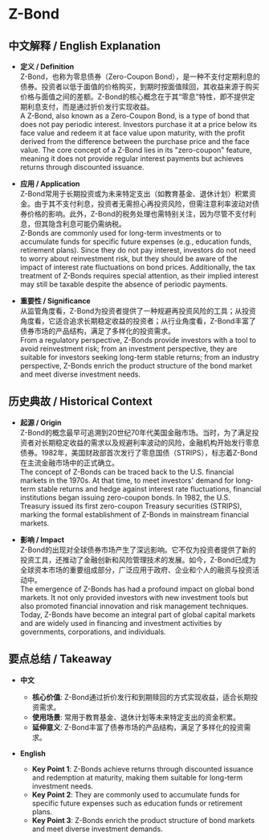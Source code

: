 # Z-Bond

## 中文解释 / English Explanation

* **定义 / Definition**  
  Z-Bond，也称为零息债券（Zero-Coupon Bond），是一种不支付定期利息的债券。投资者以低于面值的价格购买，到期时按面值赎回，其收益来源于购买价格与面值之间的差额。Z-Bond的核心概念在于其“零息”特性，即不提供定期利息支付，而是通过折价发行实现收益。  
  A Z-Bond, also known as a Zero-Coupon Bond, is a type of bond that does not pay periodic interest. Investors purchase it at a price below its face value and redeem it at face value upon maturity, with the profit derived from the difference between the purchase price and the face value. The core concept of a Z-Bond lies in its "zero-coupon" feature, meaning it does not provide regular interest payments but achieves returns through discounted issuance.

* **应用 / Application**  
  Z-Bond常用于长期投资或为未来特定支出（如教育基金、退休计划）积累资金。由于其不支付利息，投资者无需担心再投资风险，但需注意利率波动对债券价格的影响。此外，Z-Bond的税务处理也需特别关注，因为尽管不支付利息，但其隐含利息可能仍需纳税。  
  Z-Bonds are commonly used for long-term investments or to accumulate funds for specific future expenses (e.g., education funds, retirement plans). Since they do not pay interest, investors do not need to worry about reinvestment risk, but they should be aware of the impact of interest rate fluctuations on bond prices. Additionally, the tax treatment of Z-Bonds requires special attention, as their implied interest may still be taxable despite the absence of periodic payments.

* **重要性 / Significance**  
  从监管角度看，Z-Bond为投资者提供了一种规避再投资风险的工具；从投资角度看，它适合追求长期稳定收益的投资者；从行业角度看，Z-Bond丰富了债券市场的产品结构，满足了多样化的投资需求。  
  From a regulatory perspective, Z-Bonds provide investors with a tool to avoid reinvestment risk; from an investment perspective, they are suitable for investors seeking long-term stable returns; from an industry perspective, Z-Bonds enrich the product structure of the bond market and meet diverse investment needs.

## 历史典故 / Historical Context

* **起源 / Origin**  
  Z-Bond的概念最早可追溯到20世纪70年代美国金融市场。当时，为了满足投资者对长期稳定收益的需求以及规避利率波动的风险，金融机构开始发行零息债券。1982年，美国财政部首次发行了零息国债（STRIPS），标志着Z-Bond在主流金融市场中的正式确立。  
  The concept of Z-Bonds can be traced back to the U.S. financial markets in the 1970s. At that time, to meet investors' demand for long-term stable returns and hedge against interest rate fluctuations, financial institutions began issuing zero-coupon bonds. In 1982, the U.S. Treasury issued its first zero-coupon Treasury securities (STRIPS), marking the formal establishment of Z-Bonds in mainstream financial markets.

* **影响 / Impact**  
  Z-Bond的出现对全球债券市场产生了深远影响。它不仅为投资者提供了新的投资工具，还推动了金融创新和风险管理技术的发展。如今，Z-Bond已成为全球资本市场的重要组成部分，广泛应用于政府、企业和个人的融资与投资活动中。  
  The emergence of Z-Bonds has had a profound impact on global bond markets. It not only provided investors with new investment tools but also promoted financial innovation and risk management techniques. Today, Z-Bonds have become an integral part of global capital markets and are widely used in financing and investment activities by governments, corporations, and individuals.

## 要点总结 / Takeaway

* **中文**  
  - **核心价值**: Z-Bond通过折价发行和到期赎回的方式实现收益，适合长期投资需求。  
  - **使用场景**: 常用于教育基金、退休计划等未来特定支出的资金积累。  
  - **延伸意义**: Z-Bond丰富了债券市场的产品结构，满足了多样化的投资需求。

* **English**  
  - **Key Point 1**: Z-Bonds achieve returns through discounted issuance and redemption at maturity, making them suitable for long-term investment needs.  
  - **Key Point 2**: They are commonly used to accumulate funds for specific future expenses such as education funds or retirement plans.  
  - **Key Point 3**: Z-Bonds enrich the product structure of bond markets and meet diverse investment demands.